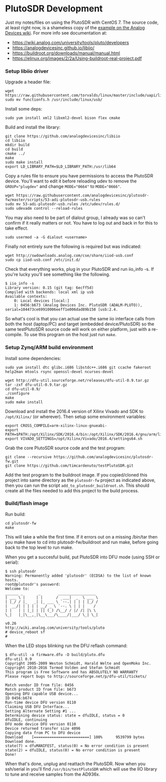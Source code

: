 # PlutoSDR Development
Just my notes/files on using the PlutoSDR with CentOS 7. The source code, at least right now, is a shameless copy of the [example on the Analog Devices wiki](https://wiki.analog.com/university/tools/pluto/controlling_the_transceiver_and_transferring_data). For more info see documentation at:
 * https://wiki.analog.com/university/tools/pluto/developers
 * https://analogdevicesinc.github.io/libiio/
 * https://buildroot.org/downloads/manual/manual.html
 * https://elinux.org/images/2/2a/Using-buildroot-real-project.pdf

### Setup libiio driver
Upgrade a header file:

	wget https://raw.githubusercontent.com/torvalds/linux/master/include/uapi/linux/usb/functionfs.h
	sudo mv functionfs.h /usr/include/linux/usb/

Install some deps:

	sudo yum install xml2 libxml2-devel bison flex cmake

Build and install the library:

	git clone https://github.com/analogdevicesinc/libiio
	cd libiio
	mkdir build
	cd build
	cmake ../
	make
	sudo make install
	export LD_LIBRARY_PATH=$LD_LIBRARY_PATH:/usr/lib64

Copy a rules file to ensure you have permissions to access the PlutoSDR device. You'll want to edit it before reloading udev to remove the `GROUP="plugdev"` and change `MODE="0664"` to `MODE="0666"`.

	wget https://raw.githubusercontent.com/analogdevicesinc/plutosdr-fw/master/scripts/53-adi-plutosdr-usb.rules
	sudo mv 53-adi-plutosdr-usb.rules /etc/udev/rules.d/
	sudo udevadm control --reload-rules

You may also need to be part of dialout group, I already was so can't confirm if it really matters or not. You have to log out and back in for this to take effect.

	sudo usermod -a -G dialout <username>

Finally not entirely sure the following is required but was indicated:

	wget http://swdownloads.analog.com/cse/share/iiod-usb.conf
	sudo cp iiod-usb.conf /etc/init.d/

Check that everything works, plug in your PlutoSDR and run iio_info -s. If you're lucky you'll see something like the following.

	$ iio_info -s
	Library version: 0.15 (git tag: 6ecff5d)
	Compiled with backends: local xml ip usb
	Available contexts:
		0: Local devices [local:]
		1: 0456:b673 (Analog Devices Inc. PlutoSDR (ADALM-PLUTO)), serial=104473ce69910006eeff1e006dad89b158 [usb:2.4.

So what's cool is that you can actual use the same iio interface calls from both the host (laptop/PC) and target (embedded device/PlutoSDR) so the same testPlutoSDR source code will work on either platform, just with a re-compile. To use this program on the host just run `make`.


### Setup Zynq/ARM build environment
Install some dependencies:

	sudo yum install dtc glibc.i686 libstdc++.i686 git ccache fakeroot help2man mtools rsync openssl-devel ncurses-devel

	wget http://dfu-util.sourceforge.net/releases/dfu-util-0.9.tar.gz
	tar -zxf dfu-util-0.9.tar.gz
	cd dfu-util-0.9/
	./configure
	make
	sudo make install

Download and install the 2016.4 version of Xilinx Vivado and SDK to `/opt/Xilinx/` (or wherever). Then setup some environment variables:

	export CROSS_COMPILE=arm-xilinx-linux-gnueabi-
	export PATH=$PATH:/opt/Xilinx/SDK/2016.4/bin:/opt/Xilinx/SDK/2016.4/gnu/arm/lin/bin
	export VIVADO_SETTINGS=/opt/Xilinx/Vivado/2016.4/settings64.sh

Grab the core PlutoSDR source code and the test program:

	git clone --recursive https://github.com/analogdevicesinc/plutosdr-fw.git
	git clone https://github.com/timcardenuto/testPlutoSDR.git 

Add the test program to the buildroot image. If you copied/cloned this project into same directory as the `plutosdr-fw` project as indicated above, then you can run the script `add_to_plutosdr_buildroot.sh`. This should create all the files needed to add this project to the build process.

### Build/flash image

Run build:

    cd plutosdr-fw
    make
    
This will take a while the first time. If it errors out on a missing /bin/tar then you make have to cd into plutosdr-fw/buildroot and run make, before going back to the top level to run make.


When you get a succesful build, put PlutoSDR into DFU mode (using SSH or serial):

	$ ssh plutosdr
	Warning: Permanently added 'plutosdr' (ECDSA) to the list of known hosts.
	root@plutosdr's password: 
	Welcome to:
	______ _       _        _________________
	| ___ \ |     | |      /  ___|  _  \ ___ \
	| |_/ / |_   _| |_ ___ \ `--.| | | | |_/ /
	|  __/| | | | | __/ _ \ `--. \ | | |    /
	| |   | | |_| | || (_) /\__/ / |/ /| |\ \
	\_|   |_|\__,_|\__\___/\____/|___/ \_| \_|

	v0.26
	http://wiki.analog.com/university/tools/pluto
	# device_reboot sf
	#

When the LED stops blinking run the DFU reflash command:

	$ dfu-util -a firmware.dfu -D build/pluto.dfu
	dfu-util 0.9
	Copyright 2005-2009 Weston Schmidt, Harald Welte and OpenMoko Inc.
	Copyright 2010-2016 Tormod Volden and Stefan Schmidt
	This program is Free Software and has ABSOLUTELY NO WARRANTY
	Please report bugs to http://sourceforge.net/p/dfu-util/tickets/

	Match vendor ID from file: 0456
	Match product ID from file: b673
	Opening DFU capable USB device...
	ID 0456:b674
	Run-time device DFU version 0110
	Claiming USB DFU Interface...
	Setting Alternate Setting #1 ...
	Determining device status: state = dfuIDLE, status = 0
	dfuIDLE, continuing
	DFU mode device DFU version 0110
	Device returned transfer size 4096
	Copying data from PC to DFU device
	Download	[=========================] 100%      9539799 bytes
	Download done.
	state(7) = dfuMANIFEST, status(0) = No error condition is present
	state(2) = dfuIDLE, status(0) = No error condition is present
	Done!

When that's done, unplug and reattach the PlutoSDR. Now when you ssh/serial in you'll find `/usr/bin/testPlutoSDR` which will use the IIO library to tune and receive samples from the AD936x.



